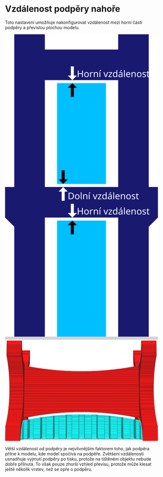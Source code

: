 Vzdálenost podpěry nahoře
====
Toto nastavení umožňuje nakonfigurovat vzdálenost mezi horní částí podpěry a převislou plochou modelu.

![Horní vzdálenost mezi tmavě modrým modelem a světle modrou podpěrou](../images/support_top_bottom_distance_cs.svg)
![Mezi modelem a podpěrou je udržována svislá vzdálenost](../../../articles/images/support_z_distance.png)

Větší vzdálenost od podpěry je nejvlivnějším faktorem toho, jak podpěra přilne k modelu, kde model spočívá na podpěře. Zvětšení vzdálenosti usnadňuje vyjmutí podpěry po tisku, protože na tištěném objektu nebude dobře přilnutá. To však pouze zhorší vzhled převisu, protože může klesat ještě několik vrstev, než se opře o podpěru.